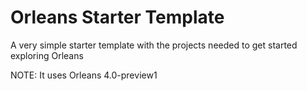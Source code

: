 # Orleans Starter Template

A very simple starter template with the projects needed to get started exploring Orleans

NOTE: It uses Orleans 4.0-preview1
 

